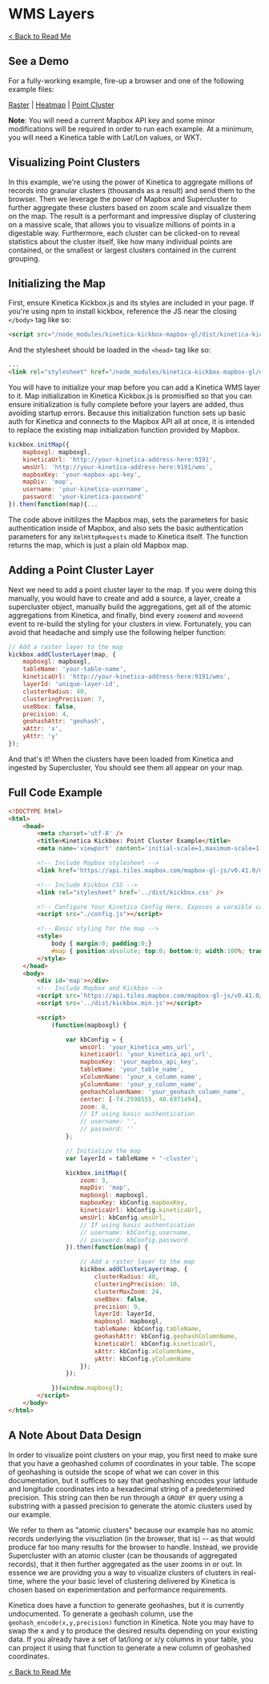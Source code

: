 # **WMS Layers**

[< Back to Read Me](../README.md)

## See a Demo

For a fully-working example, fire-up a browser and one of the following example files:

[Raster](../examples/wms-raster.html) | [Heatmap](../examples/wms-heatmap.html) | [Point Cluster](../examples/point-cluster.html)

**Note**: You will need a current Mapbox API key and some minor modifications will be required in order to run each example. At a minimum, you will need a Kinetica table with Lat/Lon values, or WKT.

## Visualizing Point Clusters

In this example, we're using the power of Kinetica to aggregate millions of records into granular clusters (thousands as a result) and send them to the browser. Then we leverage the power of Mapbox and Supercluster to further aggregate these clusters based on zoom scale and visualize them on the map. The result is a performant and impressive display of clustering on a massive scale, that allows you to visualize millions of points in a digestable way. Furthermore, each cluster can be clicked-on to reveal statistics about the cluster itself, like how many individual points are contained, or the smallest or largest clusters contained in the current grouping.

## Initializing the Map

First, ensure Kinetica Kickbox.js and its styles are included in your page. If you're using npm to install kickbox, reference the JS near the closing `</body>` tag like so:

```html
<script src="/node_modules/kinetica-kickbox-mapbox-gl/dist/kinetica-kickbox-mapbox-gl.min.js"></script>
```

And the stylesheet should be loaded in the `<head>` tag like so:

```html
...
<link rel="stylesheet" href="/node_modules/kinetica-kickbox-mapbox-gl/dist/kinetica-kickbox-mapbox-gl.min.css" />
```

You will have to initialize your map before you can add a Kinetica WMS layer to it. Map initialization in Kinetica Kickbox.js is promisified so that you can ensure initialization is fully complete before your layers are added, thus avoiding startup errors. Because this initialization function sets up basic auth for Kinetica and connects to the Mapbox API all at once, it is intended to replace the existing map initialization function provided by Mapbox.

```javascript
kickbox.initMap({
    mapboxgl: mapboxgl,
    kineticaUrl: 'http://your-kinetica-address-here:9191',
    wmsUrl: 'http://your-kinetica-address-here:9191/wms',
    mapboxKey: 'your-mapbox-api-key',
    mapDiv: 'map',
    username: 'your-kinetica-username',
    password: 'your-kinetica-password'
}).then(function(map){...
```

The code above initilizes the Mapbox map, sets the parameters for basic authentication inside of Mapbox, and also sets the basic authentication parameters for any `XmlHttpRequests` made to Kinetica itself. The function returns the map, which is just a plain old Mapbox map.

## Adding a Point Cluster Layer

Next we need to add a point cluster layer to the map. If you were doing this manually, you would have to create and add a source, a layer, create a supercluster object, manually build the aggregations, get all of the atomic aggregations from Kinetica, and finally, bind every `zoomend` and `moveend` event to re-build the styling for your clusters in view. Fortunately, you can avoid that headache and simply use the following helper function:

```javascript
// Add a raster layer to the map
kickbox.addClusterLayer(map, {
    mapboxgl: mapboxgl,
    tableName: 'your-table-name',
    kineticaUrl: 'http://your-kinetica-address-here:9191/wms',
    layerId: 'unique-layer-id',
    clusterRadius: 40,
    clusteringPrecision: 7,
    useBbox: false,
    precision: 4,
    geohashAttr: 'geohash',
    xAttr: 'x',
    yAttr: 'y'
});
```

And that's it! When the clusters have been loaded from Kinetica and ingested by Supercluster, You should see them all appear on your map.

## Full Code Example

```html
<!DOCTYPE html>
<html>
    <head>
        <meta charset='utf-8' />
        <title>Kinetica Kickbox: Point Cluster Example</title>
        <meta name='viewport' content='initial-scale=1,maximum-scale=1,user-scalable=no' />

        <!-- Include Mapbox stylesheet -->
        <link href='https://api.tiles.mapbox.com/mapbox-gl-js/v0.41.0/mapbox-gl.css' rel='stylesheet' />

        <!-- Include Kickbox CSS -->
        <link rel="stylesheet" href='../dist/kickbox.css' />

        <!-- Configure Your Kinetica Config Here. Exposes a varaible called "kbConfig" -->
        <script src="./config.js"></script>

        <!-- Basic styling for the map -->
        <style>
            body { margin:0; padding:0;}
            #map { position:absolute; top:0; bottom:0; width:100%; transition: all 0.3s; }
        </style>
    </head>
    <body>
        <div id='map'></div>
        <!-- Include Mapbox and Kickbox -->
        <script src='https://api.tiles.mapbox.com/mapbox-gl-js/v0.41.0/mapbox-gl.js'></script>
        <script src='../dist/kickbox.min.js'></script>

        <script>
            (function(mapboxgl) {

                var kbConfig = {
                    wmsUrl: 'your_kinetica_wms_url',
                    kineticaUrl: 'your_kinetica_api_url',
                    mapboxKey: 'your_mapbox_api_key',
                    tableName: 'your_table_name',
                    xColumnName: 'your_x_column_name',
                    yColumnName: 'your_y_column_name',
                    geohashColumnName: 'your_geohash_column_name',
                    center: [-74.2598555, 40.6971494],
                    zoom: 8,
                    // If using basic authentication
                    // username: '',
                    // password: ''
                };

                // Initialize the map
                var layerId = tableName + '-cluster';

                kickbox.initMap({
                    zoom: 3,
                    mapDiv: 'map',
                    mapboxgl: mapboxgl,
                    mapboxKey: kbConfig.mapboxKey,
                    kineticaUrl: kbConfig.kineticaUrl,
                    wmsUrl: kbConfig.wmsUrl,
                    // If using basic authentication
                    // username: kbConfig.username,
                    // password: kbConfig.password
                }).then(function(map) {

                    // Add a raster layer to the map
                    kickbox.addClusterLayer(map, {
                        clusterRadius: 40,
                        clusteringPrecision: 10,
                        clusterMaxZoom: 24,
                        useBbox: false,
                        precision: 9,
                        layerId: layerId,
                        mapboxgl: mapboxgl,
                        tableName: kbConfig.tableName,
                        geohashAttr: kbConfig.geohashColumnName,
                        kineticaUrl: kbConfig.kineticaUrl,
                        xAttr: kbConfig.xColumnName,
                        yAttr: kbConfig.yColumnName
                    });
                });

            })(window.mapboxgl);
        </script>
    </body>
</html>
```

## A Note About Data Design

In order to visualize point clusters on your map, you first need to make sure that you have a geohashed column of coordinates in your table. The scope of geohashing is outside the scope of what we can cover in this documentation, but it suffices to say that geohashing encodes your latitude and longitude coordinates into a hexadecimal string of a predetermined precision. This string can then be run through a `GROUP BY` query using a substring with a passed precision to generate the atomic clusters used by our example.

We refer to them as "atomic clusters" because our example has no atomic records underlying the visuzliation (in the browser, that is) -- as that would produce far too many results for the browser to handle. Instead, we provide Supercluster with an atomic cluster (can be thousands of aggregated records), that it then further aggregated as the user zooms in or out. In essence we are providng you a way to visualize clusters of clusters in real-time, where the your basic level of clustering delivered by Kinetica is chosen based on experimentation and performance requirements.

Kinetica does have a function to generate geohashes, but it is currently undocumented. To generate a geohash column, use the `geohash_encode(x,y,precision)` function in Kinetica. Note you may have to swap the x and y to produce the desired results depending on your existing data. If you already have a set of lat/long or x/y columns in your table, you can project it using that function to generate a new column of geohashed coordinates.

[< Back to Read Me](./../README.md)